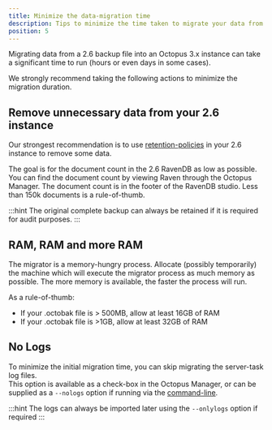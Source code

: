 ```yaml
---
title: Minimize the data-migration time 
description: Tips to minimize the time taken to migrate your data from Octopus 2.6 to 3.x 
position: 5
---
```


Migrating data from a 2.6 backup file into an Octopus 3.x instance can take a significant time to run (hours or even days in some cases).  

We strongly recommend taking the following actions to minimize the migration duration.  

## Remove unnecessary data from your 2.6 instance 

Our strongest recommendation is to use [retention-policies](/docs/administration/retention-policies) in your 2.6 instance to remove some data.

The goal is for the document count in the 2.6 RavenDB as low as possible.
You can find the document count by viewing Raven through the Octopus Manager. The document count is in the footer of the RavenDB studio.
Less than 150k documents is a rule-of-thumb.

:::hint
The original complete backup can always be retained if it is required for audit purposes.
:::


## RAM, RAM and more RAM

The migrator is a memory-hungry process.  Allocate (possibly temporarily) the machine which will execute the migrator process as much memory as possible.  The more memory is available, the faster the process will run.

As a rule-of-thumb: 

- If your .octobak file is > 500MB, allow at least 16GB of RAM 
- If your .octobak file is >1GB, allow at least 32GB of RAM

## No Logs

To minimize the initial migration time, you can skip migrating the server-task log files.  
This option is available as a check-box in the Octopus Manager, or can be supplied as a `--nologs` option if running via the [command-line](/docs/api-and-integration/octopus.migrator.exe-command-line/migrator-import).

:::hint
The logs can always be imported later using the `--onlylogs` option if required
:::